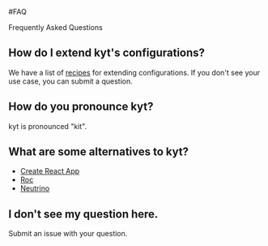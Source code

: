 #FAQ

Frequently Asked Questions

## How do I extend kyt's configurations?
We have a list of [recipes](/docs/Recipes.md) for extending configurations. If you don't see your use case, you can submit a question.

## How do you pronounce kyt?
kyt is pronounced "kit".

## What are some alternatives to kyt?

* [Create React App](https://github.com/facebook/create-react-app)
* [Roc](http://getroc.org/)
* [Neutrino](https://neutrinojs.org/)

## I don't see my question here.
Submit an issue with your question.

